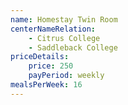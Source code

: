 ```yaml
---
name: Homestay Twin Room
centerNameRelation:
    - Citrus College
    - Saddleback College
priceDetails:
    price: 250
    payPeriod: weekly
mealsPerWeek: 16
---
```

